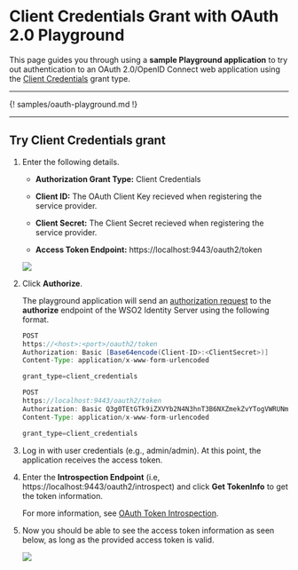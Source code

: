 # Client Credentials Grant with OAuth 2.0 Playground

This page guides you through using a **sample Playground application** to try out authentication to an OAuth 2.0/OpenID Connect web application using the [Client Credentials](insertlink) grant type.

----

{! samples/oauth-playground.md !}

----

## Try Client Credentials grant 

1.  Enter the following details.

    - **Authorization Grant Type:** Client Credentials
    
    - **Client ID:** The OAuth Client Key recieved when registering the service provider.

	- **Client Secret:** The Client Secret recieved when registering the service provider.

	- **Access Token Endpoint:** https://localhost:9443/oauth2/token

	<img name='client-credentials-with-playground' src='../../assets/img/guides/client-credentials-with-playground.png' class='img-zoomable'/>
    
2. Click **Authorize**. 

	The playground application will send an
	[authorization request](https://tools.ietf.org/html/rfc6749#section-4.1.1)
	to the **authorize** endpoint of the WSO2 Identity Server using the
	following format.
	
	```java tab="Request Format"
	POST
	https://<host>:<port>/oauth2/token
	Authorization: Basic [Base64encode(Client-ID>:<ClientSecret>)]
	Content-Type: application/x-www-form-urlencoded

	grant_type=client_credentials
	```
	
	```java tab="Sample Request"
	POST
	https://localhost:9443/oauth2/token
	Authorization: Basic Q3g0TEtGTk9iZXVYb2N4N3hnT3B6NXZmekZvYTogVWRUNm5XbnFXWkdnNDFHWnI5TXBTWGs5eU04YQ==
	Content-Type: application/x-www-form-urlencoded

	grant_type=client_credentials
	``` 

3. Log in with user credentials (e.g., admin/admin). At this point, the application receives the access token. 

4. Enter the **Introspection Endpoint** (i.e, https://localhost:9443/oauth2/introspect) and click **Get TokenInfo** to get the token   information. 

	For more information, see [OAuth Token Introspection](insertlink).

5.  Now you should be able to see the access token information as seen
    below, as long as the provided access token is valid.  

	<img name='access-token-info' src='../../assets/img/guides/access-token-info.png' class='img-zoomable'/>

